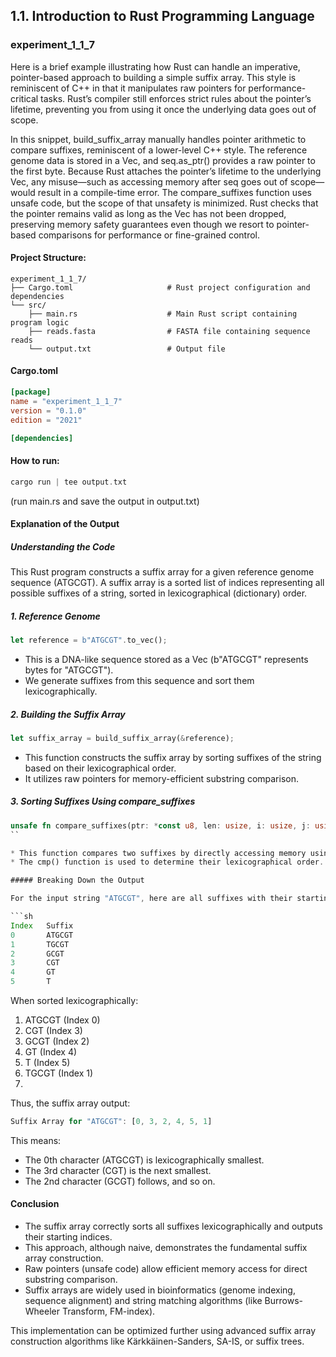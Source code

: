 ## 1.1. Introduction to Rust Programming Language

### experiment_1_1_7

Here is a brief example illustrating how Rust can handle an imperative, pointer-based approach to building a simple suffix array. This style is reminiscent of C++ in that it manipulates raw pointers for performance-critical tasks. Rust’s compiler still enforces strict rules about the pointer’s lifetime, preventing you from using it once the underlying data goes out of scope.

In this snippet, build_suffix_array manually handles pointer arithmetic to compare suffixes, reminiscent of a lower-level C++ style. The reference genome data is stored in a Vec, and seq.as_ptr() provides a raw pointer to the first byte. Because Rust attaches the pointer’s lifetime to the underlying Vec, any misuse—such as accessing memory after seq goes out of scope—would result in a compile-time error. The compare_suffixes function uses unsafe code, but the scope of that unsafety is minimized. Rust checks that the pointer remains valid as long as the Vec has not been dropped, preserving memory safety guarantees even though we resort to pointer-based comparisons for performance or fine-grained control.

#### Project Structure:

```plaintext
experiment_1_1_7/
├── Cargo.toml                     # Rust project configuration and dependencies
└── src/
    ├── main.rs                    # Main Rust script containing program logic
    ├── reads.fasta                # FASTA file containing sequence reads
    └── output.txt                 # Output file
```

#### Cargo.toml

```toml
[package]
name = "experiment_1_1_7"
version = "0.1.0"
edition = "2021"

[dependencies]

```

#### How to run:

```rust
cargo run | tee output.txt
```

(run main.rs and save the output in output.txt)
  

#### Explanation of the Output

##### Understanding the Code
This Rust program constructs a suffix array for a given reference genome sequence (ATGCGT). A suffix array is a sorted list of indices representing all possible suffixes of a string, sorted in lexicographical (dictionary) order.

##### 1. Reference Genome

```rust
let reference = b"ATGCGT".to_vec();
```

* This is a DNA-like sequence stored as a Vec<u8> (b"ATGCGT" represents bytes for "ATGCGT").
* We generate suffixes from this sequence and sort them lexicographically.

##### 2. Building the Suffix Array

```rust
let suffix_array = build_suffix_array(&reference);
```

* This function constructs the suffix array by sorting suffixes of the string based on their lexicographical order.
* It utilizes raw pointers for memory-efficient substring comparison.

##### 3. Sorting Suffixes Using compare_suffixes

```rust
unsafe fn compare_suffixes(ptr: *const u8, len: usize, i: usize, j: usize) -> Ordering
``

* This function compares two suffixes by directly accessing memory using raw pointers.
* The cmp() function is used to determine their lexicographical order.

##### Breaking Down the Output

For the input string "ATGCGT", here are all suffixes with their starting positions:

```sh
Index	Suffix
0	    ATGCGT
1	    TGCGT
2	    GCGT
3	    CGT
4	    GT
5	    T
```

When sorted lexicographically:

1. ATGCGT (Index 0)
2. CGT (Index 3)
3. GCGT (Index 2)
4. GT (Index 4)
5. T (Index 5)
6. TGCGT (Index 1)
7. 
Thus, the suffix array output:

```rust
Suffix Array for "ATGCGT": [0, 3, 2, 4, 5, 1]
```

This means:
* The 0th character (ATGCGT) is lexicographically smallest.
* The 3rd character (CGT) is the next smallest.
* The 2nd character (GCGT) follows, and so on.
  
#### Conclusion
* The suffix array correctly sorts all suffixes lexicographically and outputs their starting indices.
* This approach, although naive, demonstrates the fundamental suffix array construction.
* Raw pointers (unsafe code) allow efficient memory access for direct substring comparison.
* Suffix arrays are widely used in bioinformatics (genome indexing, sequence alignment) and string matching algorithms (like Burrows-Wheeler Transform, FM-index).

This implementation can be optimized further using advanced suffix array construction algorithms like Kärkkäinen-Sanders, SA-IS, or suffix trees.










